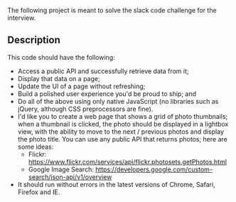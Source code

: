The following project is meant to solve the slack code challenge for the interview.

## Description

This code should have the following:

* Access a public API and successfully retrieve data from it;
* Display that data on a page;
* Update the UI of a page without refreshing;
* Build a polished user experience you'd be proud to ship; and
* Do all of the above using only native JavaScript (no libraries such as jQuery, although CSS preprocessors are fine).
* I'd like you to create a web page that shows a grid of photo thumbnails; when a thumbnail is clicked, the photo should be displayed in a lightbox view, with the ability to move to the next / previous photos and display the photo title. You can use any public API that returns photos; here are some ideas:
    * Flickr: https://www.flickr.com/services/api/flickr.photosets.getPhotos.html
    * Google Image Search: https://developers.google.com/custom-search/json-api/v1/overview
* It should run without errors in the latest versions of Chrome, Safari, Firefox and IE.

